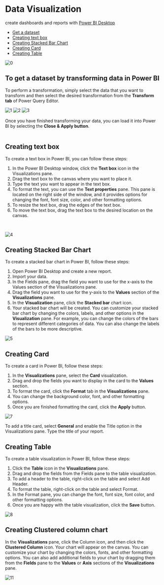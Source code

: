Data Visualization
============
create dashboards and reports with [Power BI Desktop](https://cloud.google.com/composer?hl=en)
<br>

- [Get a dataset](03-data-visualization.md#To-get-a-dataset-by-transforming-data-in-Power-BI)
- [Creating text box](03-data-visualization.md#Creating-text-box)
- [Creating Stacked Bar Chart](03-data-visualization.md#Creating-Stacked-Bar-Chart)
- [Creating Card](03-data-visualization.md#Creating-Card)
- [Creating Table](03-data-visualization.md#Creating-Table)

![0](/images/power-bi0.png)


## To get a dataset by transforming data in Power BI
To perform a transformation, simply select the data that you want to transform and then select the desired transformation from the **Transform tab** of Power Query Editor.

![1](/images/power-bi1.png)
![2](/images/power-bi2.png)
![3](/images/power-bi3.png)
<br>
<br>
Once you have finished transforming your data, you can load it into Power BI by selecting the **Close & Apply button**.
<br>
<br>
## Creating text box
To create a text box in Power BI, you can follow these steps:<br>

1. In the Power BI Desktop window, click the **Text box** icon in the Visualizations pane.<br>
2. Drag the text box to the canvas where you want to place it.<br>
3. Type the text you want to appear in the text box.
4. To format the text, you can use the **Text properties** pane. This pane is located on the right side of the window, and it provides options for changing the font, font size, color, and other formatting options.<br>
5. To resize the text box, drag the edges of the text box.<br>
6. To move the text box, drag the text box to the desired location on the canvas.<br>
<br>

![4](/images/power-bi4.png)

## Creating Stacked Bar Chart
To create a stacked bar chart in Power BI, follow these steps:<br>

1. Open Power BI Desktop and create a new report.
2. Import your data.
3. In the Fields pane, drag the field you want to use for the x-axis to the Values section of the Visualizations pane.
4. Drag the field you want to use for the y-axis to the **Values** section of the **Visualizations** pane.
5. In the **Visualization** pane, click the **Stacked bar** chart icon.
6. Your stacked bar chart will be created. You can customize your stacked bar chart by changing the colors, labels, and other options in the **Visualization** pane. For example, you can change the colors of the bars to represent different categories of data. You can also change the labels of the bars to be more descriptive.

![5](/images/power-bi5.png)

## Creating Card

To create a card in Power BI, follow these steps:<br>

1. In the **Visualizations** pane, select the **Card** visualization.
2. Drag and drop the fields you want to display in the card to the **Values** section.
3. To format the card, click the **Format** tab in the **Visualizations** pane.
4. You can change the background color, font, and other formatting options.
5. Once you are finished formatting the card, click the **Apply** button.

![7](/images/power-bi7.png)

To add a title card, select **General** and enable the Title option in the Visualizations pane. Type the title of your report. <br>

## Creating Table

To create a table visualization in Power BI, follow these steps:<br>

1. Click the **Table** icon in the **Visualizations** pane.
2. Drag and drop the fields from the Fields pane to the table visualization.
3. To add a header to the table, right-click on the table and select Add Header.
4. To format the table, right-click on the table and select Format.
5. In the Format pane, you can change the font, font size, font color, and other formatting options.
6. Once you are happy with the table visualization, click the **Save** button.

![8](/images/power-bi8.png)

## Creating Clustered column chart
In the **Visualizations** pane, click the Column icon, and then click the **Clustered Column** icon.
Your chart will appear on the canvas. You can customize your chart by changing the colors, fonts, and other formatting options. You can also add additional fields to your chart by dragging them from the **Fields** pane to the **Values** or **Axis** sections of the **Visualizations** pane.

![11](/images/power-bi10.png)
